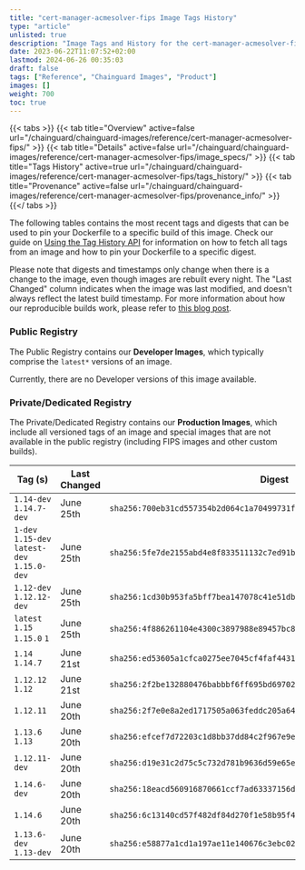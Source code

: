 ```yaml
---
title: "cert-manager-acmesolver-fips Image Tags History"
type: "article"
unlisted: true
description: "Image Tags and History for the cert-manager-acmesolver-fips Chainguard Image"
date: 2023-06-22T11:07:52+02:00
lastmod: 2024-06-26 00:35:03
draft: false
tags: ["Reference", "Chainguard Images", "Product"]
images: []
weight: 700
toc: true
---
```


{{< tabs >}}
{{< tab title="Overview" active=false url="/chainguard/chainguard-images/reference/cert-manager-acmesolver-fips/" >}}
{{< tab title="Details" active=false url="/chainguard/chainguard-images/reference/cert-manager-acmesolver-fips/image_specs/" >}}
{{< tab title="Tags History" active=true url="/chainguard/chainguard-images/reference/cert-manager-acmesolver-fips/tags_history/" >}}
{{< tab title="Provenance" active=false url="/chainguard/chainguard-images/reference/cert-manager-acmesolver-fips/provenance_info/" >}}
{{</ tabs >}}

The following tables contains the most recent tags and digests that can be used to pin your Dockerfile to a specific build of this image. Check our guide on [Using the Tag History API](/chainguard/chainguard-images/using-the-tag-history-api/) for information on how to fetch all tags from an image and how to pin your Dockerfile to a specific digest.

Please note that digests and timestamps only change when there is a change to the image, even though images are rebuilt every night. The "Last Changed" column indicates when the image was last modified, and doesn't always reflect the latest build timestamp. For more information about how our reproducible builds work, please refer to [this blog post](https://www.chainguard.dev/unchained/reproducing-chainguards-reproducible-image-builds).

### Public Registry
The Public Registry contains our **Developer Images**, which typically comprise the `latest*` versions of an image.

Currently, there are no Developer versions of this image available.

### Private/Dedicated Registry
The Private/Dedicated Registry contains our **Production Images**, which include all versioned tags of an image and special images that are not available in the public registry (including FIPS images and other custom builds).

| Tag (s)                                       | Last Changed | Digest                                                                    |
|-----------------------------------------------|--------------|---------------------------------------------------------------------------|
|  `1.14-dev` `1.14.7-dev`                      | June 25th    | `sha256:700eb31cd557354b2d064c1a70499731f436a057546b90f15419132cc5a936bf` |
|  `1-dev` `1.15-dev` `latest-dev` `1.15.0-dev` | June 25th    | `sha256:5fe7de2155abd4e8f833511132c7ed91b995962b1bbb4b723f2a550ba0c82db3` |
|  `1.12-dev` `1.12.12-dev`                     | June 25th    | `sha256:1cd30b953fa5bff7bea147078c41e51db8e3484a6bdf2aef3ed702780de44202` |
|  `latest` `1.15` `1.15.0` `1`                 | June 25th    | `sha256:4f886261104e4300c3897988e89457bc8b38be59dcc7a0c5bbe13c7fea4d22ce` |
|  `1.14` `1.14.7`                              | June 21st    | `sha256:ed53605a1cfca0275ee7045cf4faf4431d44fe4bdc51a203108886a632326015` |
|  `1.12.12` `1.12`                             | June 21st    | `sha256:2f2be132880476babbbf6ff695bd697024859acf38c54914fe242e8598376941` |
|  `1.12.11`                                    | June 20th    | `sha256:2f7e0e8a2ed1717505a063feddc205a647bf9f720ca7ff489d5a630f9c66b608` |
|  `1.13.6` `1.13`                              | June 20th    | `sha256:efcef7d72203c1d8bb37dd84c2f967e9e4c3f04540c95ff192195a1483136ea6` |
|  `1.12.11-dev`                                | June 20th    | `sha256:d19e31c2d75c5c732d781b9636d59e65e1ac9b8a6dbac85830ba6c1e9fa4e4b6` |
|  `1.14.6-dev`                                 | June 20th    | `sha256:18eacd560916870661ccf7ad63337156d87b47e1830875e29e46834d46615aae` |
|  `1.14.6`                                     | June 20th    | `sha256:6c13140cd57f482df84d270f1e58b95f40464ec8154608d717dabe0abd94691b` |
|  `1.13.6-dev` `1.13-dev`                      | June 20th    | `sha256:e58877a1cd1a197ae11e140676c3ebc023b38ea97a7b456a5241540141d1adf4` |

